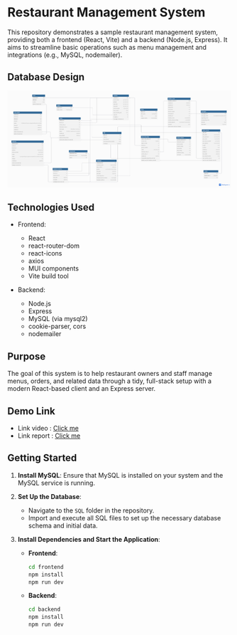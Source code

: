# Restaurant Management System

This repository demonstrates a sample restaurant management system, providing both a frontend (React, Vite) and a backend (Node.js, Express). It aims to streamline basic operations such as menu management and integrations (e.g., MySQL, nodemailer).

## Database Design
![Data](DB.png)

## Technologies Used
- Frontend:  
    - React  
    - react-router-dom  
    - react-icons  
    - axios  
    - MUI components  
    - Vite build tool  

- Backend:  
    - Node.js  
    - Express  
    - MySQL (via mysql2)  
    - cookie-parser, cors  
    - nodemailer  

## Purpose
The goal of this system is to help restaurant owners and staff manage menus, orders, and related data through a tidy, full-stack setup with a modern React-based client and an Express server.

## Demo Link
- Link video : [Click me](https://drive.google.com/file/d/1oVoCFsLmcpYsIdN2t-Ycrh-3xEtG9bFJ/view?usp=sharing)
- Link report : [Click me](https://docs.google.com/document/d/1XQJR54-CSaIr0gm7kEGvKgHgDXj0BFnb/edit?usp=drive_link&ouid=110084035331251433611&rtpof=true&sd=true)

## Getting Started

1. **Install MySQL**: Ensure that MySQL is installed on your system and the MySQL service is running.

2. **Set Up the Database**:
    - Navigate to the `SQL` folder in the repository.
    - Import and execute all SQL files to set up the necessary database schema and initial data.

3. **Install Dependencies and Start the Application**:

    - **Frontend**:
        ```bash
        cd frontend
        npm install
        npm run dev
        ```

    - **Backend**:
        ```bash
        cd backend
        npm install
        npm run dev
        ```